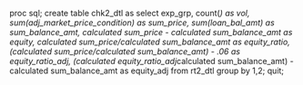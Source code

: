 proc sql;
create table chk2_dtl as
select exp_grp, count(*) as vol,
sum(adj_market_price_condition) as sum_price,
sum(loan_bal_amt) as sum_balance_amt,
calculated sum_price - calculated sum_balance_amt as equity,
calculated sum_price/calculated sum_balance_amt as equity_ratio,
(calculated sum_price/calculated sum_balance_amt) - .06 as equity_ratio_adj,
(calculated equity_ratio_adj*calculated sum_balance_amt) - calculated sum_balance_amt as equity_adj
from rt2_dtl
group by 1,2;
quit;
